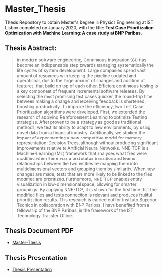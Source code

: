 
# Master_Thesis

Thesis Repository to obtain Master's Degree in Physics Engineering at IST Lisbon completed on January 2020, with the title: **Test Case Prioritization Optimization with Machine Learning: A case study at BNP Paribas**. 

## Thesis Abstract:

> In modern software engineering, Continuous Integration (CI) has become an indispensable step towards managing systematically the life cycles of system development.  Large companies spend vast amount of resources with keeping the pipeline updated and operational, due to the large amount of changes and addition of features, that build on top of each other. Efficient continuous testing is a key component of frequent incremental software releases. By selecting the most promising test cases quicker, the round-trip time between making a change and receiving feedback is shortened, boosting productivity.  To improve the efficiency, two Test Case Prioritization algorithms were developed.
 First, we extended the research of applying Reinforcement Learning to optimize Testing strategies. After proven to be a strategy as good as traditional methods, we test its ability to adapt to new environments, by using novel data from a financial industry.
Additionally, we studied the impact of experimenting a new competitive model for memory representation: Decision Trees, although without producing significant improvements relative to Artificial Neural Networks.
 NNE-TCP is a Machine-Learning (ML) framework that analyses what files were modified when there was a test status transition and learns relationships between the two entities by mapping them into multidimensional vectors and grouping them by similarity. When new changes are made, tests that are more likely to be linked to the files modified are prioritized. Furthermore, NNE-TCP enables entity visualization in low-dimensional space, allowing for smarter groupings.
By applying NNE-TCP, it is shown for the first time that the modified files and tests connection is relevant and produces fruitful prioritization results.
 This research is carried out for Instituto Superior Técnico in collaboration with BNP Paribas. I have benefited
from a fellowship of the BNP Paribas, in the framework of the IST Technology Transfer Office.


## Thesis Document PDF

- [Master-Thesis](https://github.com/jlousada315/Master_Thesis)

## Thesis Presentation

- [Thesis Presentation](/pdf/Thesis_presentation.pdf)
